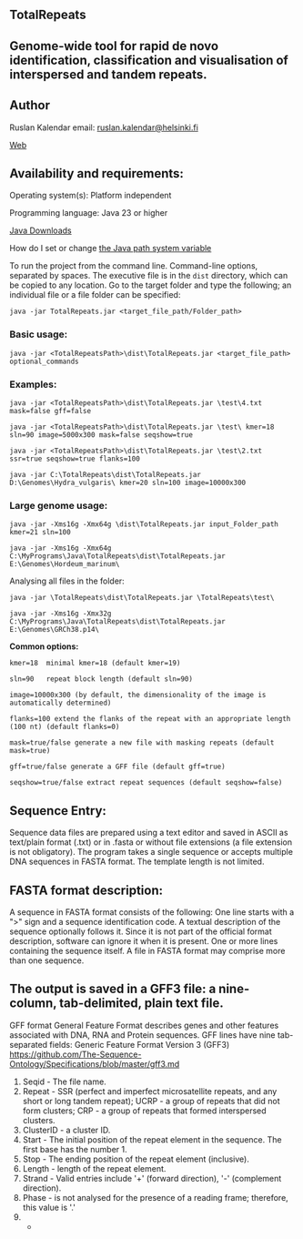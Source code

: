 ## TotalRepeats
## Genome-wide tool for rapid de novo identification, classification and visualisation of interspersed and tandem repeats.

## Author
Ruslan Kalendar 
email: ruslan.kalendar@helsinki.fi

[Web](http://primerdigital.com/tools/repeat.html)

## Availability and requirements:

Operating system(s): Platform independent

Programming language: Java 23 or higher

[Java Downloads](https://www.oracle.com/java/technologies/downloads/)


How do I set or change [the Java path system variable](https://www.java.com/en/download/help/path.html)


To run the project from the command line. Command-line options, separated by spaces. 
The executive file is in the ```dist``` directory, which can be copied to any location. 
Go to the target folder and type the following; an individual file or a file folder can be specified:

```java -jar TotalRepeats.jar <target_file_path/Folder_path>```


### Basic usage:

```java -jar <TotalRepeatsPath>\dist\TotalRepeats.jar <target_file_path> optional_commands```


### Examples:
```
java -jar <TotalRepeatsPath>\dist\TotalRepeats.jar \test\4.txt mask=false gff=false

java -jar <TotalRepeatsPath>\dist\TotalRepeats.jar \test\ kmer=18 sln=90 image=5000x300 mask=false seqshow=true

java -jar <TotalRepeatsPath>\dist\TotalRepeats.jar \test\2.txt ssr=true seqshow=true flanks=100

java -jar C:\TotalRepeats\dist\TotalRepeats.jar D:\Genomes\Hydra_vulgaris\ kmer=20 sln=100 image=10000x300

```

### Large genome usage:
```
java -jar -Xms16g -Xmx64g \dist\TotalRepeats.jar input_Folder_path kmer=21 sln=100

java -jar -Xms16g -Xmx64g C:\MyPrograms\Java\TotalRepeats\dist\TotalRepeats.jar E:\Genomes\Hordeum_marinum\
```

Analysing all files in the folder:

```
java -jar \TotalRepeats\dist\TotalRepeats.jar \TotalRepeats\test\ 

java -jar -Xms16g -Xmx32g C:\MyPrograms\Java\TotalRepeats\dist\TotalRepeats.jar E:\Genomes\GRCh38.p14\
```


**Common options:**

```
kmer=18	 minimal kmer=18 (default kmer=19)

sln=90	 repeat block length (default sln=90)

image=10000x300 (by default, the dimensionality of the image is automatically determined)

flanks=100 extend the flanks of the repeat with an appropriate length (100 nt) (default flanks=0)

mask=true/false generate a new file with masking repeats (default mask=true)

gff=true/false generate a GFF file (default gff=true)

seqshow=true/false extract repeat sequences (default seqshow=false)

```

## Sequence Entry:

Sequence data files are prepared using a text editor and saved in ASCII as text/plain format (.txt) or in .fasta or without file extensions (a file extension is not obligatory). The program takes a single sequence or accepts multiple DNA sequences in FASTA format. The template length is not limited.

## FASTA format description:
A sequence in FASTA format consists of the following:
One line starts with a ">" sign and a sequence identification code. A textual description of the sequence optionally follows it. Since it is not part of the official format description, software can ignore it when it is present.
One or more lines containing the sequence itself. A file in FASTA format may comprise more than one sequence.



## The output is saved in a GFF3 file: a nine-column, tab-delimited, plain text file. 
 
GFF format General Feature Format describes genes and other features associated with DNA, RNA and Protein sequences. GFF lines have nine tab-separated fields:
Generic Feature Format Version 3 (GFF3) 
https://github.com/The-Sequence-Ontology/Specifications/blob/master/gff3.md
1. Seqid - The file name.
2. Repeat - SSR (perfect and imperfect microsatellite repeats, and any short or long tandem repeat); UCRP - a group of repeats that did not form clusters; CRP - a group of repeats that formed interspersed clusters.
3. ClusterID - a cluster ID.
4. Start - The initial position of the repeat element in the sequence. The first base has the number 1.
5. Stop - The ending position of the repeat element (inclusive).
6. Length - length of the repeat element.
7. Strand - Valid entries include '+' (forward direction), '-' (complement direction).
8. Phase -  is not analysed for the presence of a reading frame; therefore, this value is '.'
9. - 
   

